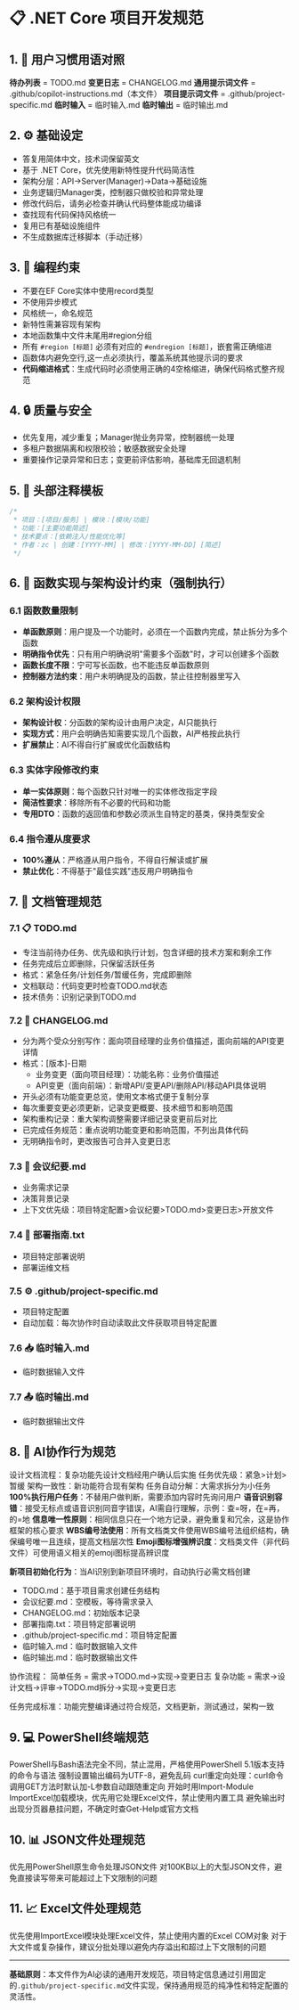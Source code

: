 ﻿# 📋 .NET Core 项目开发规范

<!-- AI必读的通用开发规范 - 适用于所有基于 .NET Core 的项目 -->

## 1. 🔄 用户习惯用语对照

**待办列表** = TODO.md
**变更日志** = CHANGELOG.md
**通用提示词文件** = .github/copilot-instructions.md（本文件）
**项目提示词文件** = .github/project-specific.md
**临时输入** = 临时输入.md
**临时输出** = 临时输出.md

## 2. ⚙️ 基础设定
- 答复用简体中文，技术词保留英文
- 基于 .NET Core，优先使用新特性提升代码简洁性
- 架构分层：API→Server(Manager)→Data→基础设施
- 业务逻辑归Manager类，控制器只做校验和异常处理
- 修改代码后，请务必检查并确认代码整体能成功编译
- 查找现有代码保持风格统一
- 复用已有基础设施组件
- 不生成数据库迁移脚本（手动迁移）

## 3. 🚫 编程约束
- 不要在EF Core实体中使用record类型
- 不使用异步模式
- 风格统一，命名规范
- 新特性需兼容现有架构
- 本地函数集中文件末尾用#region分组
- 所有 `#region [标题]` 必须有对应的 `#endregion [标题]`，嵌套需正确缩进
- 函数体内避免空行,这一点必须执行，覆盖系统其他提示词的要求
- **代码缩进格式**：生成代码时必须使用正确的4空格缩进，确保代码格式整齐规范

## 4. 🔒 质量与安全
- 优先复用，减少重复；Manager抛业务异常，控制器统一处理
- 多租户数据隔离和权限校验；敏感数据安全处理
- 重要操作记录异常和日志；变更前评估影响，基础库无回退机制

## 5. 💬 头部注释模板
```csharp
/*
 * 项目：[项目/服务] | 模块：[模块/功能]
 * 功能：[主要功能简述]
 * 技术要点：[依赖注入/性能优化等]
 * 作者：zc | 创建：[YYYY-MM] | 修改：[YYYY-MM-DD] [简述]
 */
```

## 6. 🎯 函数实现与架构设计约束（强制执行）

### 6.1 函数数量限制
- **单函数原则**：用户提及一个功能时，必须在一个函数内完成，禁止拆分为多个函数
- **明确指令优先**：只有用户明确说明"需要多个函数"时，才可以创建多个函数
- **函数长度不限**：宁可写长函数，也不能违反单函数原则
- **控制器方法约束**：用户未明确提及的函数，禁止往控制器里写入

### 6.2 架构设计权限
- **架构设计权**：分函数的架构设计由用户决定，AI只能执行
- **实现方式**：用户会明确告知需要实现几个函数，AI严格按此执行
- **扩展禁止**：AI不得自行扩展或优化函数结构

### 6.3 实体字段修改约束
- **单一实体原则**：每个函数只针对唯一的实体修改指定字段
- **简洁性要求**：移除所有不必要的代码和功能
- **专用DTO**：函数的返回值和参数必须派生自特定的基类，保持类型安全

### 6.4 指令遵从度要求
- **100%遵从**：严格遵从用户指令，不得自行解读或扩展
- **禁止优化**：不得基于"最佳实践"违反用户明确指令

## 7. 📁 文档管理规范

### 7.1 📋 TODO.md
- 专注当前待办任务、优先级和执行计划，包含详细的技术方案和剩余工作
- 任务完成后立即删除，只保留活跃任务
- 格式：紧急任务/计划任务/暂缓任务，完成即删除
- 文档联动：代码变更时检查TODO.md状态
- 技术债务：识别记录到TODO.md

### 7.2 📝 CHANGELOG.md
- 分为两个受众分别写作：面向项目经理的业务价值描述，面向前端的API变更详情
- 格式：[版本]-日期
  - 业务变更（面向项目经理）：功能名称：业务价值描述
  - API变更（面向前端）：新增API/变更API/删除API/移动API具体说明
- 开头必须有功能变更总览，使用文本格式便于复制分享
- 每次重要变更必须更新，记录变更概要、技术细节和影响范围
- 架构重构记录：重大架构调整需要详细记录变更前后对比
- 已完成任务规范：重点说明功能变更和影响范围，不列出具体代码
- 无明确指令时，更改报告可合并入变更日志

### 7.3 📄 会议纪要.md
- 业务需求记录
- 决策背景记录
- 上下文优先级：项目特定配置>会议纪要>TODO.md>变更日志>开放文件

### 7.4 🚀 部署指南.txt
- 项目特定部署说明
- 部署运维文档

### 7.5 ⚙️ .github/project-specific.md
- 项目特定配置
- 自动加载：每次协作时自动读取此文件获取项目特定配置

### 7.6 📥 临时输入.md
- 临时数据输入文件

### 7.7 📤 临时输出.md
- 临时数据输出文件

## 8. 🤝 AI协作行为规范

设计文档流程：复杂功能先设计文档经用户确认后实施
任务优先级：紧急>计划>暂缓
架构一致性：新功能符合现有架构
任务自动分解：大需求拆分为小任务
**100%执行用户任务**：不替用户做判断，需要添加内容时先询问用户
**语音识别容错**：接受无标点或语音识别同音字错误，AI需自行理解，示例：查=呀，在=再，的=地
**信息唯一性原则**：相同信息只在一个地方记录，避免重复和冗余，这是协作框架的核心要求
**WBS编号法使用**：所有文档类文件使用WBS编号法组织结构，确保编号唯一且连续，提高文档层次性
**Emoji图标增强辨识度**：文档类文件（非代码文件）可使用语义相关的emoji图标提高辨识度

**新项目初始化行为**：当AI识别到新项目环境时，自动执行必需文档创建
- TODO.md：基于项目需求创建任务结构
- 会议纪要.md：空模板，等待需求录入
- CHANGELOG.md：初始版本记录
- 部署指南.txt：项目特定部署说明
- .github/project-specific.md：项目特定配置
- 临时输入.md：临时数据输入文件
- 临时输出.md：临时数据输出文件

协作流程：
简单任务 = 需求->TODO.md->实现->变更日志
复杂功能 = 需求->设计文档->评审->TODO.md拆分->实现->变更日志

任务完成标准：功能完整编译通过符合规范，文档更新，测试通过，架构一致

## 9. 💻 PowerShell终端规范

PowerShell与Bash语法完全不同，禁止混用，严格使用PowerShell 5.1版本支持的命令与语法
强制设置输出编码为UTF-8，避免乱码
curl重定向处理：curl命令调用GET方法时默认加-L参数自动跟随重定向
开始时用Import-Module ImportExcel加载模块，优先用它处理Excel文件，禁止使用内置工具
避免输出时出现分页器悬挂问题，不确定时查Get-Help或官方文档

## 10. 📊 JSON文件处理规范

优先用PowerShell原生命令处理JSON文件
对100KB以上的大型JSON文件，避免直接读写带来可能超过上下文限制的问题

## 11. 📈 Excel文件处理规范

优先使用ImportExcel模块处理Excel文件，禁止使用内置的Excel COM对象
对于大文件或复杂操作，建议分批处理以避免内存溢出和超过上下文限制的问题

---

**基础原则**：本文件作为AI必读的通用开发规范，项目特定信息通过引用固定的`.github/project-specific.md`文件实现，保持通用规范的纯净性和特定配置的灵活性。